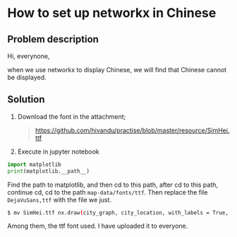 # How to set up networkx in Chinese

## Problem description

Hi, everynone,

when we use networkx to display Chinese, we will find that Chinese cannot be displayed.

## Solution

1. Download the font in the attachment;

    > https://github.com/hivandu/practise/blob/master/resource/SimHei.ttf
2. Execute in jupyter notebook

```python
import matplotlib
print(matplotlib.__path__)
```


Find the path to matplotlib, and then cd to this path, after cd to this path, continue cd, cd to the path `map-data/fonts/ttf`. Then replace the file `DejaVuSans,ttf` with the file we just.

```bash
$ mv SimHei.ttf nx.draw(city_graph, city_location, with_labels = True, node_size = 10).ttf
```

Among them, the ttf font used. I have uploaded it to everyone.

